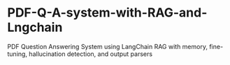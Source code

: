 # PDF-Q-A-system-with-RAG-and-Lngchain
PDF Question Answering System using LangChain RAG with memory, fine-tuning, hallucination detection, and output parsers

